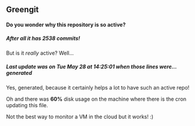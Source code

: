 ## Greengit

#### Do you wonder why this repository is so active?

##### After all it has 2538 commits!

But is it *really* active? Well...

##### Last update was on Tue May 28 at 14:25:01 when those lines were... generated

Yes, generated, because it certainly helps a lot to have such an active repo!

Oh and there was **60%** disk usage on the machine
where there is the cron updating this file.

Not the best way to monitor a VM in the cloud but it works! :)
